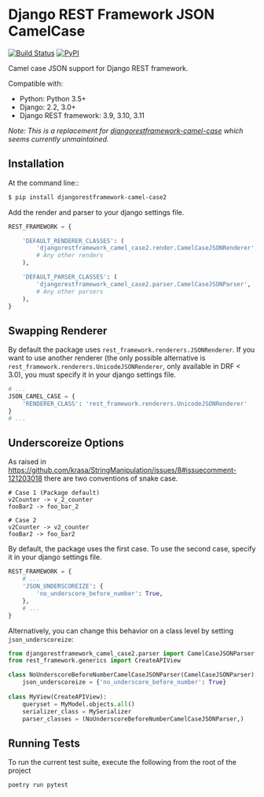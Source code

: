 # Django REST Framework JSON CamelCase

[![Build Status](https://travis-ci.org/jozo/djangorestframework-camel-case2.svg?branch=master)](https://travis-ci.org/jozo/djangorestframework-camel-case2)
[![PyPI](https://img.shields.io/pypi/v/djangorestframework-camel-case2.svg)](https://pypi.org/project/djangorestframework-camel-case2/)

Camel case JSON support for Django REST framework.

Compatible with: 
* Python: Python 3.5+
* Django: 2.2, 3.0+
* Django REST framework: 3.9, 3.10, 3.11

_Note: This is a replacement for
[djangorestframework-camel-case](https://github.com/vbabiy/djangorestframework-camel-case)
which seems currently unmaintained._

## Installation

At the command line::
```bash
$ pip install djangorestframework-camel-case2
```

Add the render and parser to your django settings file.

```python
REST_FRAMEWORK = {

    'DEFAULT_RENDERER_CLASSES': (
        'djangorestframework_camel_case2.render.CamelCaseJSONRenderer',
        # Any other renders
    ),

    'DEFAULT_PARSER_CLASSES': (
        'djangorestframework_camel_case2.parser.CamelCaseJSONParser',
        # Any other parsers
    ),
}
```

## Swapping Renderer

By default the package uses `rest_framework.renderers.JSONRenderer`. If you want
to use another renderer (the only possible alternative is
`rest_framework.renderers.UnicodeJSONRenderer`, only available in DRF < 3.0), you must specify it in your django
settings file.

```python
# ...
JSON_CAMEL_CASE = {
    'RENDERER_CLASS': 'rest_framework.renderers.UnicodeJSONRenderer'
}
# ...
```

## Underscoreize Options

As raised in https://github.com/krasa/StringManipulation/issues/8#issuecomment-121203018
there are two conventions of snake case.

```
# Case 1 (Package default)
v2Counter -> v_2_counter
fooBar2 -> foo_bar_2

# Case 2
v2Counter -> v2_counter
fooBar2 -> foo_bar2
```

By default, the package uses the first case. To use the second case, specify it in your django settings file.

```python
REST_FRAMEWORK = {
    # ...
    'JSON_UNDERSCOREIZE': {
        'no_underscore_before_number': True,
    },
    # ...
}
```

Alternatively, you can change this behavior on a class level by setting `json_underscoreize`:

```python
from djangorestframework_camel_case2.parser import CamelCaseJSONParser
from rest_framework.generics import CreateAPIView

class NoUnderscoreBeforeNumberCamelCaseJSONParser(CamelCaseJSONParser):
    json_underscoreize = {'no_underscore_before_number': True}
    
class MyView(CreateAPIView):
    queryset = MyModel.objects.all()
    serializer_class = MySerializer
    parser_classes = (NoUnderscoreBeforeNumberCamelCaseJSONParser,)
```

## Running Tests

To run the current test suite, execute the following from the root of the project

```bash
poetry run pytest
```
